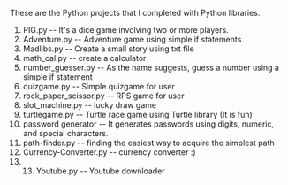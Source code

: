 These are the Python projects that I completed with Python libraries.

1. PIG.py --  It's a dice game involving two or more players.
2. Adventure.py -- Adventure game using simple if statements
3. Madlibs.py -- Create a small story using txt file
4. math_cal.py -- create a calculator
5. number_guesser.py -- As the name suggests, guess a number using a simple if statement
6. quizgame.py -- Simple quizgame for user
7. rock_paper_scissor.py -- RPS game for user
8. slot_machine.py -- lucky draw game 
9. turtlegame.py -- Turtle race game using Turtle library (It is fun)
10. password generator -- It generates passwords using digits, numeric, and special characters.
11. path-finder.py -- finding the easiest way to acquire the simplest path
12. Currency-Converter.py -- currency converter :)
13. 13. Youtube.py -- Youtube downloader 
 
